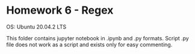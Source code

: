 # Homework 6 - Regex

OS: Ubuntu 20.04.2 LTS

This folder contains jupyter notebook in .ipynb and .py formats. Script .py file does not work as a script and exists only for easy commenting.